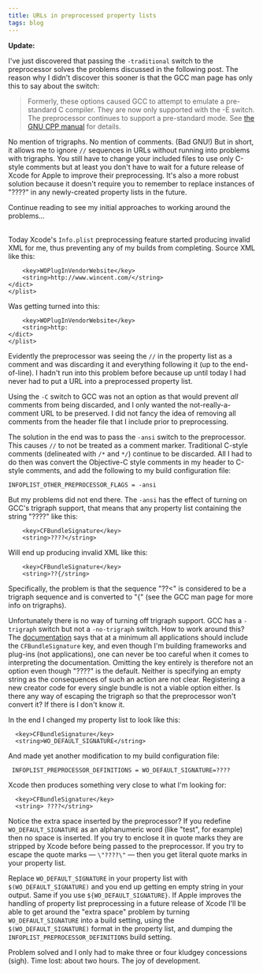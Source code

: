 ```yaml
---
title: URLs in preprocessed property lists
tags: blog
---
```


**Update:**

I've just discovered that passing the `-traditional` switch to the preprocessor solves the problems discussed in the following post. The reason why I didn't discover this sooner is that the GCC man page has only this to say about the switch:

> Formerly, these options caused GCC to attempt to emulate a pre-standard C compiler. They are now only supported with the -E switch. The preprocessor continues to support a pre-standard mode. See [the GNU CPP manual](http://developer.apple.com/documentation/DeveloperTools/gcc-4.0.1/cpp/Traditional-Mode.html) for details.

No mention of trigraphs. No mention of comments. (Bad GNU!) But in short, it allows me to ignore `//` sequences in URLs without running into problems with trigraphs. You still have to change your included files to use only C-style comments but at least you don't have to wait for a future release of Xcode for Apple to improve their preprocessing. It's also a more robust solution because it doesn't require you to remember to replace instances of "????" in any newly-created property lists in the future.

Continue reading to see my initial approaches to working around the problems...

\
Today Xcode's `Info.plist` preprocessing feature started producing invalid XML for me, thus preventing any of my builds from completing. Source XML like this:

        <key>WOPlugInVendorWebsite</key>
        <string>http://www.wincent.com/</string>
    </dict>
    </plist>

Was getting turned into this:

        <key>WOPlugInVendorWebsite</key>
        <string>http:
    </dict>
    </plist>

Evidently the preprocessor was seeing the `//` in the property list as a comment and was discarding it and everything following it (up to the end-of-line). I hadn't run into this problem before because up until today I had never had to put a URL into a preprocessed property list.

Using the `-C` switch to GCC was not an option as that would prevent _all_ comments from being discarded, and I only wanted the not-really-a-comment URL to be preserved. I did not fancy the idea of removing all comments from the header file that I include prior to preprocessing.

The solution in the end was to pass the `-ansi` switch to the preprocessor. This causes `//` to not be treated as a comment marker. Traditional C-style comments (delineated with `/*` and `*/`) continue to be discarded. All I had to do then was convert the Objective-C style comments in my header to C-style comments, and add the following to my build configuration file:

    INFOPLIST_OTHER_PREPROCESSOR_FLAGS = -ansi

But my problems did not end there. The `-ansi` has the effect of turning on GCC's trigraph support, that means that any property list containing the string "????" like this:

        <key>CFBundleSignature</key>
        <string>????</string>

Will end up producing invalid XML like this:

        <key>CFBundleSignature</key>
        <string>??{/string>

Specifically, the problem is that the sequence "??&lt;" is considered to be a trigraph sequence and is converted to "{" (see the GCC man page for more info on trigraphs).

Unfortunately there is no way of turning off trigraph support. GCC has a `-trigraph` switch but not a `-no-trigraph` switch. How to work around this? The [documentation](http://developer.apple.com/documentation/MacOSX/Conceptual/BPRuntimeConfig/Articles/ConfigApplications.html) says that at a minimum all applications should include the `CFBundleSignature` key, and even though I'm building frameworks and plug-ins (not applications), one can never be too careful when it comes to interpreting the documentation. Omitting the key entirely is therefore not an option even though "????" is the default. Neither is specifying an empty string as the consequences of such an action are not clear. Registering a new creator code for every single bundle is not a viable option either. Is there any way of escaping the trigraph so that the preprocessor won't convert it? If there is I don't know it.

In the end I changed my property list to look like this:

      <key>CFBundleSignature</key>
      <string>WO_DEFAULT_SIGNATURE</string>

And made yet another modification to my build configuration file:

     INFOPLIST_PREPROCESSOR_DEFINITIONS = WO_DEFAULT_SIGNATURE=????

Xcode then produces something very close to what I'm looking for:

      <key>CFBundleSignature</key>
      <string> ????</string>

Notice the extra space inserted by the preprocessor? If you redefine `WO_DEFAULT_SIGNATURE` as an alphanumeric word (like "test", for example) then no space is inserted. If you try to enclose it in quote marks they are stripped by Xcode before being passed to the preprocessor. If you try to escape the quote marks — `\"????\"` — then you get literal quote marks in your property list.

Replace `WO_DEFAULT_SIGNATURE` in your property list with `$(WO_DEFAULT_SIGNATURE)` and you end up getting en empty string in your output. Same if you use `${WO_DEFAULT_SIGNATURE}`. If Apple improves the handling of property list preprocessing in a future release of Xcode I'll be able to get around the "extra space" problem by turning `WO_DEFAULT_SIGNATURE` into a build setting, using the `$(WO_DEFAULT_SIGNATURE)` format in the property list, and dumping the `INFOPLIST_PREPROCESSOR_DEFINITIONS` build setting.

Problem solved and I only had to make three or four kludgey concessions (sigh). Time lost: about two hours. The joy of development.
